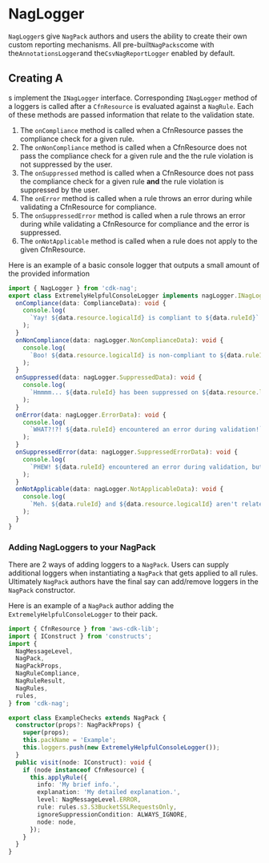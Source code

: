 <!--
Copyright Amazon.com, Inc. or its affiliates. All Rights Reserved.
SPDX-License-Identifier: Apache-2.0
-->

# NagLogger

`NagLogger`s give `NagPack` authors and users the ability to create their own custom reporting mechanisms. All pre-built`NagPacks`come with the`AnnotationsLogger`and the`CsvNagReportLogger` enabled by default.

## Creating A

s implement the `INagLogger` interface. Corresponding `INagLogger` method of a loggers is called after a `CfnResource` is evaluated against a `NagRule`. Each of these methods are passed information that relate to the validation state.

1. The `onCompliance` method is called when a CfnResource passes the compliance check for a given rule.
2. The `onNonCompliance` method is called when a CfnResource does not pass the compliance check for a given rule and the the rule violation is not suppressed by the user.
3. The `onSuppressed` method is called when a CfnResource does not pass the compliance check for a given rule **and** the rule violation is suppressed by the user.
4. The `onError` method is called when a rule throws an error during while validating a CfnResource for compliance.
5. The `onSuppressedError` method is called when a rule throws an error during while validating a CfnResource for compliance and the error is suppressed.
6. The `onNotApplicable` method is called when a rule does not apply to the given CfnResource.

Here is an example of a basic console logger that outputs a small amount of the provided information

```ts
import { NagLogger } from 'cdk-nag';
export class ExtremelyHelpfulConsoleLogger implements nagLogger.INagLogger {
  onCompliance(data: ComplianceData): void {
    console.log(
      `Yay! ${data.resource.logicalId} is compliant to ${data.ruleId}`
    );
  }
  onNonCompliance(data: nagLogger.NonComplianceData): void {
    console.log(
      `Boo! ${data.resource.logicalId} is non-compliant to ${data.ruleId}`
    );
  }
  onSuppressed(data: nagLogger.SuppressedData): void {
    console.log(
      `Hmmmm... ${data.ruleId} has been suppressed on ${data.resource.logicalId} with the following reason ${data.suppressionReason}`
    );
  }
  onError(data: nagLogger.ErrorData): void {
    console.log(
      `WHAT?!?! ${data.ruleId} encountered an error during validation!`
    );
  }
  onSuppressedError(data: nagLogger.SuppressedErrorData): void {
    console.log(
      `PHEW! ${data.ruleId} encountered an error during validation, but was suppressed with the following reason ${data.errorSuppressionReason}.`
    );
  }
  onNotApplicable(data: nagLogger.NotApplicableData): void {
    console.log(
      `Meh. ${data.ruleId} and ${data.resource.logicalId} aren't related at all, but INagLogger still want to say something.`
    );
  }
}
```

### Adding NagLoggers to your NagPack

There are 2 ways of adding loggers to a `NagPack`. Users can supply additional loggers when instantiating a `NagPack` that gets applied to all rules. Ultimately `NagPack` authors have the final say can add/remove loggers in the `NagPack` constructor.

Here is an example of a `NagPack` author adding the `ExtremelyHelpfulConsoleLogger` to their pack.

```ts
import { CfnResource } from 'aws-cdk-lib';
import { IConstruct } from 'constructs';
import {
  NagMessageLevel,
  NagPack,
  NagPackProps,
  NagRuleCompliance,
  NagRuleResult,
  NagRules,
  rules,
} from 'cdk-nag';

export class ExampleChecks extends NagPack {
  constructor(props?: NagPackProps) {
    super(props);
    this.packName = 'Example';
    this.loggers.push(new ExtremelyHelpfulConsoleLogger());
  }
  public visit(node: IConstruct): void {
    if (node instanceof CfnResource) {
      this.applyRule({
        info: 'My brief info.',
        explanation: 'My detailed explanation.',
        level: NagMessageLevel.ERROR,
        rule: rules.s3.S3BucketSSLRequestsOnly,
        ignoreSuppressionCondition: ALWAYS_IGNORE,
        node: node,
      });
    }
  }
}
```
